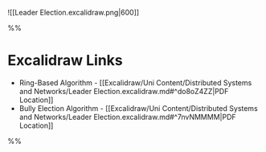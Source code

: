 ![[Leader Election.excalidraw.png|600]]

%%
# Excalidraw Links

- Ring-Based Algorithm - [[Excalidraw/Uni Content/Distributed Systems and Networks/Leader Election.excalidraw.md#^do8oZ4ZZ|PDF Location]]
- Bully Election Algorithm - [[Excalidraw/Uni Content/Distributed Systems and Networks/Leader Election.excalidraw.md#^7nvNMMMM|PDF Location]]

%%